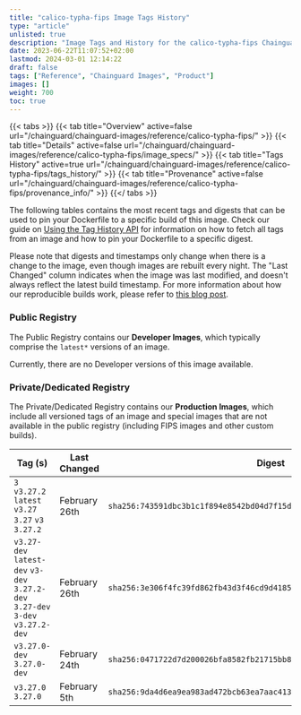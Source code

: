 ```yaml
---
title: "calico-typha-fips Image Tags History"
type: "article"
unlisted: true
description: "Image Tags and History for the calico-typha-fips Chainguard Image"
date: 2023-06-22T11:07:52+02:00
lastmod: 2024-03-01 12:14:22
draft: false
tags: ["Reference", "Chainguard Images", "Product"]
images: []
weight: 700
toc: true
---
```


{{< tabs >}}
{{< tab title="Overview" active=false url="/chainguard/chainguard-images/reference/calico-typha-fips/" >}}
{{< tab title="Details" active=false url="/chainguard/chainguard-images/reference/calico-typha-fips/image_specs/" >}}
{{< tab title="Tags History" active=true url="/chainguard/chainguard-images/reference/calico-typha-fips/tags_history/" >}}
{{< tab title="Provenance" active=false url="/chainguard/chainguard-images/reference/calico-typha-fips/provenance_info/" >}}
{{</ tabs >}}

The following tables contains the most recent tags and digests that can be used to pin your Dockerfile to a specific build of this image. Check our guide on [Using the Tag History API](/chainguard/chainguard-images/using-the-tag-history-api/) for information on how to fetch all tags from an image and how to pin your Dockerfile to a specific digest.

Please note that digests and timestamps only change when there is a change to the image, even though images are rebuilt every night. The "Last Changed" column indicates when the image was last modified, and doesn't always reflect the latest build timestamp. For more information about how our reproducible builds work, please refer to [this blog post](https://www.chainguard.dev/unchained/reproducing-chainguards-reproducible-image-builds).

### Public Registry
The Public Registry contains our **Developer Images**, which typically comprise the `latest*` versions of an image.

Currently, there are no Developer versions of this image available.

### Private/Dedicated Registry
The Private/Dedicated Registry contains our **Production Images**, which include all versioned tags of an image and special images that are not available in the public registry (including FIPS images and other custom builds).

| Tag (s)                                                                          | Last Changed  | Digest                                                                    |
|----------------------------------------------------------------------------------|---------------|---------------------------------------------------------------------------|
|  `3` `v3.27.2` `latest` `v3.27` `3.27` `v3` `3.27.2`                             | February 26th | `sha256:743591dbc3b1c1f894e8542bd04d7f15d9f217bf7e98f96ac5aa872b9246a374` |
|  `v3.27-dev` `latest-dev` `v3-dev` `3.27.2-dev` `3.27-dev` `3-dev` `v3.27.2-dev` | February 26th | `sha256:3e306f4fc39fd862fb43d3f46cd9d41854349a74ff48837ca1278a86f4de7973` |
|  `v3.27.0-dev` `3.27.0-dev`                                                      | February 24th | `sha256:0471722d7d200026bfa8582fb21715bb841acf013dfd4f07b82c4ec2e4b4eb8a` |
|  `v3.27.0` `3.27.0`                                                              | February 5th  | `sha256:9da4d6ea9ea983ad472bcb63ea7aac413f9d63c6b2f991c5f64147ed1edff5aa` |

